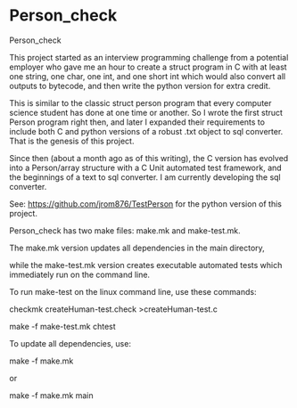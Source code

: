 # Person_check
Person_check

This project started as an interview programming challenge from a potential employer 
who gave me an hour to create a struct program in C with at least one string, one char, one int, and one short int
which would also convert all outputs to bytecode, and then write the python version for extra credit. 

This is similar to the classic struct person program that every computer science student has done 
at one time or another. So I wrote the first struct Person program right then, and later I expanded their 
requirements to include both C and python versions of a robust .txt object to sql converter. 
That is the genesis of this project.

Since then (about a month ago as of this writing), the C version has evolved into a Person/array structure 
with a C Unit automated test framework, and the beginnings of a text to sql converter. 
I am currently developing the sql converter.

See: https://github.com/jrom876/TestPerson for the python version of this project.

Person_check has two make files: make.mk and make-test.mk. 

The make.mk version updates all dependencies in the main directory, 

while the make-test.mk version creates executable automated tests 
which immediately run on the command line. 

To run make-test on the linux command line, use these commands:

checkmk createHuman-test.check >createHuman-test.c

make -f make-test.mk chtest

To update all dependencies, use:

make -f make.mk

or 

make -f make.mk main
